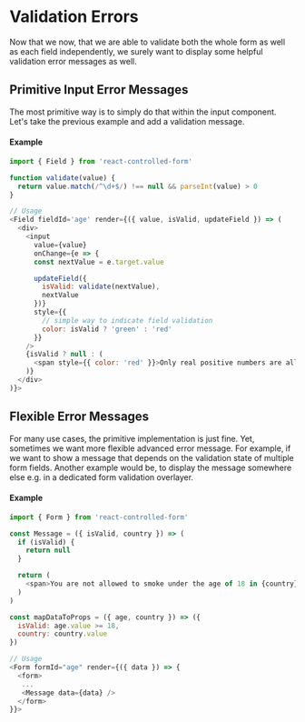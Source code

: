 # Validation Errors

Now that we now, that we are able to validate both the whole form as well as each field independently, we surely want to display some helpful validation error messages as well.

## Primitive Input Error Messages
The most primitive way is to simply do that within the input component.<br>
Let's take the previous example and add a validation message.

#### Example
```javascript
import { Field } from 'react-controlled-form'

function validate(value) {
  return value.match(/^\d+$/) !== null && parseInt(value) > 0
}

// Usage
<Field fieldId='age' render={({ value, isValid, updateField }) => (
  <div>
    <input
      value={value}
      onChange={e => {
      const nextValue = e.target.value

      updateField({
        isValid: validate(nextValue),
        nextValue
      })}
      style={{
        // simple way to indicate field validation
        color: isValid ? 'green' : 'red'
      }}
    />
    {isValid ? null : (
      <span style={{ color: 'red' }}>Only real positive numbers are allowed.</span>
    )}
  </div>
)}>
```

## Flexible Error Messages
For many use cases, the primitive implementation is just fine. Yet, sometimes we want more flexible advanced error message. For example, if we want to show a message that depends on the validation state of multiple form fields. Another example would be, to display the message somewhere else e.g. in a dedicated form validation overlayer.

#### Example
```javascript
import { Form } from 'react-controlled-form'

const Message = ({ isValid, country }) => (
  if (isValid) {
    return null
  }

  return (
    <span>You are not allowed to smoke under the age of 18 in {country}!</span>
  )
)

const mapDataToProps = ({ age, country }) => ({
  isValid: age.value >= 18,
  country: country.value
})

// Usage
<Form formId="age" render={({ data }) => {
  <form>
   ...
   <Message data={data} />
  </form>
}}>
```
